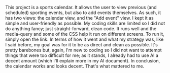 This project is a sports calendar. 
It allows the user to view previous (and scheduled) sporting events, but also to add events themselves. 
As such, it has two views: the calendar view, and the "Add event" view. 
I kept it as simple and user-friendly as possible. My coding skills are limited so I did not do anything fancy; just straight-forward, clean code.
It runs well and the media-query and some of the CSS help it run on different screens. 
To run it, simply open the link. 
In terms of how it went and what my strategy was, like I said before, my goal was for it to be as direct and clean as possible. 
It's pretty barebones but, again, I'm new to coding so I did not want to attempt things that were too difficult for me; as it stands, I already had to use AI a decent amount (which I'll explain more in my AI document).
In conclusion, the calendar works and looks decent. That's what mattered to me.
